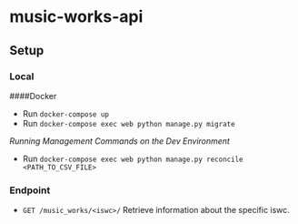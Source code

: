 # music-works-api

## Setup

### Local
####Docker

* Run `docker-compose up`
* Run `docker-compose exec web python manage.py migrate`

_Running Management Commands on the Dev Environment_    

* Run `docker-compose exec web python manage.py reconcile <PATH_TO_CSV_FILE>`

### Endpoint
* `GET /music_works/<iswc>/` Retrieve information about the specific iswc.
